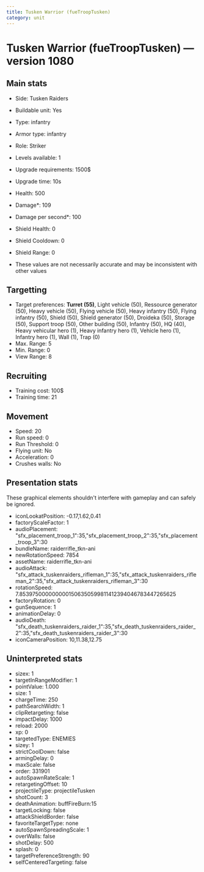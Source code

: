 ```yaml
---
title: Tusken Warrior (fueTroopTusken)
category: unit
---
```


# Tusken Warrior (fueTroopTusken) — version 1080

## Main stats

  * Side: Tusken Raiders
  * Buildable unit: Yes
  * Type: infantry
  * Armor type: infantry
  * Role: Striker
  * Levels available: 1
  * Upgrade requirements: 1500$
  * Upgrade time: 10s
  * Health: 500
  * Damage*: 109
  * Damage per second*: 100
  * Shield Health: 0
  * Shield Cooldown: 0
  * Shield Range: 0

* These values are not necessarily accurate and may be inconsistent with other values

## Targetting

  * Target preferences: **Turret (55)**, Light vehicle (50), Ressource generator (50), Heavy vehicle (50), Flying vehicle (50), Heavy infantry (50), Flying infantry (50), Shield (50), Shield generator (50), Droideka (50), Storage (50), Support troop (50), Other building (50), Infantry (50), HQ (40), Heavy vehicular hero (1), Heavy infantry hero (1), Vehicle hero (1), Infantry hero (1), Wall (1), Trap (0)
  * Max. Range: 5
  * Min. Range: 0
  * View Range: 8

## Recruiting

  * Training cost: 100$
  * Training time: 21

## Movement

  * Speed: 20
  * Run speed: 0
  * Run Threshold: 0
  * Flying unit: No
  * Acceleration: 0
  * Crushes walls: No

## Presentation stats

These graphical elements shouldn't interfere with gameplay and can safely be ignored.

  * iconLookatPosition: -0.17,1.62,0.41
  * factoryScaleFactor: 1
  * audioPlacement: "sfx_placement_troop_1":35,"sfx_placement_troop_2":35,"sfx_placement_troop_3":30
  * bundleName: raiderrifle_tkn-ani
  * newRotationSpeed: 7854
  * assetName: raiderrifle_tkn-ani
  * audioAttack: "sfx_attack_tuskenraiders_rifleman_1":35,"sfx_attack_tuskenraiders_rifleman_2":35,"sfx_attack_tuskenraiders_rifleman_3":30
  * rotationSpeed: 7.8539750000000001506350599811412394046783447265625
  * factoryRotation: 0
  * gunSequence: 1
  * animationDelay: 0
  * audioDeath: "sfx_death_tuskenraiders_raider_1":35,"sfx_death_tuskenraiders_raider_2":35,"sfx_death_tuskenraiders_raider_3":30
  * iconCameraPosition: 10,11.38,12.75

## Uninterpreted stats

  * sizex: 1
  * targetInRangeModifier: 1
  * pointValue: 1.000
  * size: 1
  * chargeTime: 250
  * pathSearchWidth: 1
  * clipRetargeting: false
  * impactDelay: 1000
  * reload: 2000
  * xp: 0
  * targetedType: ENEMIES
  * sizey: 1
  * strictCoolDown: false
  * armingDelay: 0
  * maxScale: false
  * order: 331901
  * autoSpawnRateScale: 1
  * retargetingOffset: 10
  * projectileType: projectileTusken
  * shotCount: 3
  * deathAnimation: buffFireBurn:15
  * targetLocking: false
  * attackShieldBorder: false
  * favoriteTargetType: none
  * autoSpawnSpreadingScale: 1
  * overWalls: false
  * shotDelay: 500
  * splash: 0
  * targetPreferenceStrength: 90
  * selfCenteredTargeting: false

